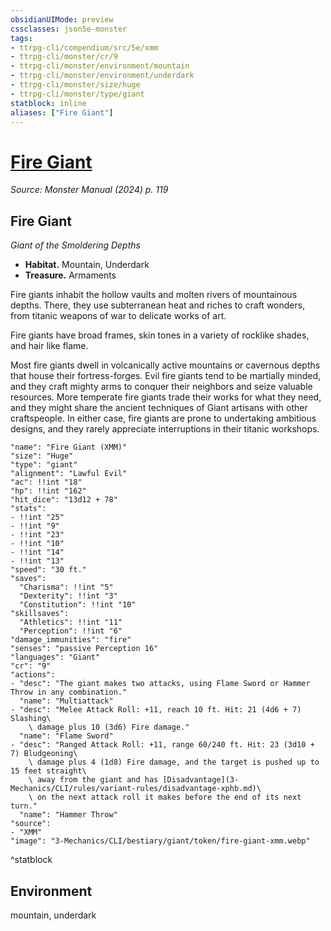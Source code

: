 ```yaml
---
obsidianUIMode: preview
cssclasses: json5e-monster
tags:
- ttrpg-cli/compendium/src/5e/xmm
- ttrpg-cli/monster/cr/9
- ttrpg-cli/monster/environment/mountain
- ttrpg-cli/monster/environment/underdark
- ttrpg-cli/monster/size/huge
- ttrpg-cli/monster/type/giant
statblock: inline
aliases: ["Fire Giant"]
---
```

# [Fire Giant](3-Mechanics\CLI\bestiary\giant/fire-giant-xmm.md)
*Source: Monster Manual (2024) p. 119*  

## Fire Giant

*Giant of the Smoldering Depths*

- **Habitat.** Mountain, Underdark  
- **Treasure.** Armaments  

Fire giants inhabit the hollow vaults and molten rivers of mountainous depths. There, they use subterranean heat and riches to craft wonders, from titanic weapons of war to delicate works of art.

Fire giants have broad frames, skin tones in a variety of rocklike shades, and hair like flame.

Most fire giants dwell in volcanically active mountains or cavernous depths that house their fortress-forges. Evil fire giants tend to be martially minded, and they craft mighty arms to conquer their neighbors and seize valuable resources. More temperate fire giants trade their works for what they need, and they might share the ancient techniques of Giant artisans with other craftspeople. In either case, fire giants are prone to undertaking ambitious designs, and they rarely appreciate interruptions in their titanic workshops.

```statblock
"name": "Fire Giant (XMM)"
"size": "Huge"
"type": "giant"
"alignment": "Lawful Evil"
"ac": !!int "18"
"hp": !!int "162"
"hit_dice": "13d12 + 78"
"stats":
- !!int "25"
- !!int "9"
- !!int "23"
- !!int "10"
- !!int "14"
- !!int "13"
"speed": "30 ft."
"saves":
  "Charisma": !!int "5"
  "Dexterity": !!int "3"
  "Constitution": !!int "10"
"skillsaves":
  "Athletics": !!int "11"
  "Perception": !!int "6"
"damage_immunities": "fire"
"senses": "passive Perception 16"
"languages": "Giant"
"cr": "9"
"actions":
- "desc": "The giant makes two attacks, using Flame Sword or Hammer Throw in any combination."
  "name": "Multiattack"
- "desc": "Melee Attack Roll: +11, reach 10 ft. Hit: 21 (4d6 + 7) Slashing\
    \ damage plus 10 (3d6) Fire damage."
  "name": "Flame Sword"
- "desc": "Ranged Attack Roll: +11, range 60/240 ft. Hit: 23 (3d10 + 7) Bludgeoning\
    \ damage plus 4 (1d8) Fire damage, and the target is pushed up to 15 feet straight\
    \ away from the giant and has [Disadvantage](3-Mechanics/CLI/rules/variant-rules/disadvantage-xphb.md)\
    \ on the next attack roll it makes before the end of its next turn."
  "name": "Hammer Throw"
"source":
- "XMM"
"image": "3-Mechanics/CLI/bestiary/giant/token/fire-giant-xmm.webp"
```
^statblock

## Environment

mountain, underdark